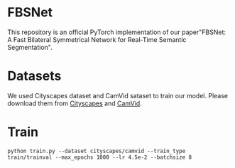 # FBSNet

This repository is an official PyTorch implementation of our paper"FBSNet: A Fast Bilateral Symmetrical Network for
Real-Time Semantic Segmentation".

# Datasets

We used Cityscapes dataset and CamVid sataset to train our model. Please download them from [Cityscapes](https://www.cityscapes-dataset.com/) and [CamVid](http://mi.eng.cam.ac.uk/research/projects/VideoRec/CamVid/).

# Train
```
python train.py --dataset cityscapes/camvid --train_type train/trainval --max_epochs 1000 --lr 4.5e-2 --batchsize 8
```
